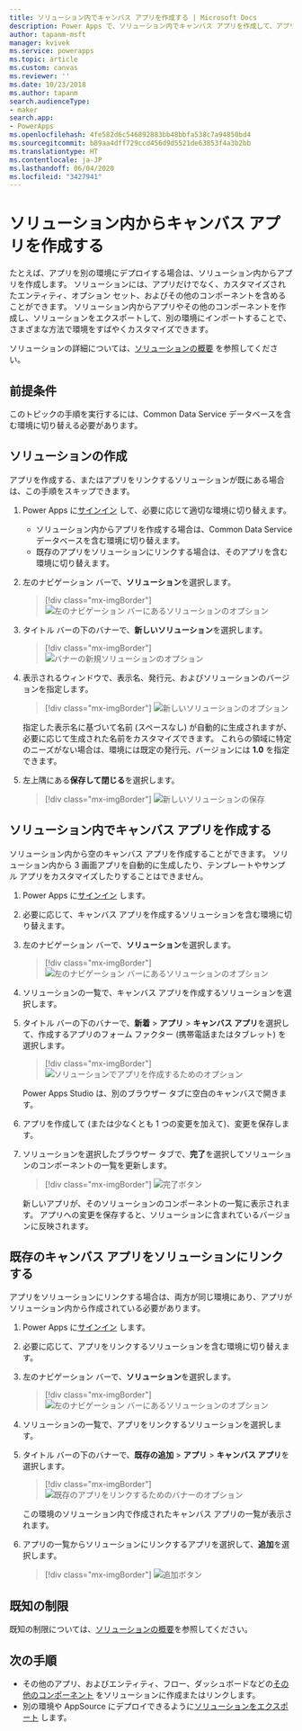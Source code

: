 ```yaml
---
title: ソリューション内でキャンバス アプリを作成する | Microsoft Docs
description: Power Apps で、ソリューション内でキャンバス アプリを作成して、アプリを別の環境にデプロイできるようにする
author: tapanm-msft
manager: kvivek
ms.service: powerapps
ms.topic: article
ms.custom: canvas
ms.reviewer: ''
ms.date: 10/23/2018
ms.author: tapanm
search.audienceType:
- maker
search.app:
- PowerApps
ms.openlocfilehash: 4fe582d6c546892883bb48bbfa538c7a94850bd4
ms.sourcegitcommit: b89aa4dff729ccd456d9d5521de63853f4a3b2bb
ms.translationtype: HT
ms.contentlocale: ja-JP
ms.lasthandoff: 06/04/2020
ms.locfileid: "3427941"
---
```

# <a name="create-a-canvas-app-from-within-a-solution"></a>ソリューション内からキャンバス アプリを作成する

たとえば、アプリを別の環境にデプロイする場合は、ソリューション内からアプリを作成します。 ソリューションには、アプリだけでなく、カスタマイズされたエンティティ、オプション セット、およびその他のコンポーネントを含めることができます。 ソリューション内からアプリやその他のコンポーネントを作成し、ソリューションをエクスポートして、別の環境にインポートすることで、さまざまな方法で環境をすばやくカスタマイズできます。

ソリューションの詳細については、[ソリューションの概要](../common-data-service/solutions-overview.md) を参照してください。

## <a name="prerequisite"></a>前提条件

このトピックの手順を実行するには、Common Data Service データベースを含む環境に切り替える必要があります。

## <a name="create-a-solution"></a>ソリューションの作成

アプリを作成する、またはアプリをリンクするソリューションが既にある場合は、この手順をスキップできます。

1. Power Apps に[サインイン](https://make.powerapps.com?utm_source=padocs&utm_medium=linkinadoc&utm_campaign=referralsfromdoc) して、必要に応じて適切な環境に切り替えます。

    - ソリューション内からアプリを作成する場合は、Common Data Service データベースを含む環境に切り替えます。
    - 既存のアプリをソリューションにリンクする場合は、そのアプリを含む環境に切り替えます。

1. 左のナビゲーション バーで、**ソリューション**を選択します。

    > [!div class="mx-imgBorder"]
    > ![左のナビゲーション バーにあるソリューションのオプション](./media/add-app-solution/left-nav.png "左のナビゲーション バーにあるソリューションのオプション")

1. タイトル バーの下のバナーで、**新しいソリューション**を選択します。

    > [!div class="mx-imgBorder"]
    > ![バナーの新規ソリューションのオプション](./media/add-app-solution/banner-new-solution.png "バナーの新規ソリューションのオプション")

1. 表示されるウィンドウで、表示名、発行元、およびソリューションのバージョンを指定します。

    > [!div class="mx-imgBorder"]
    > ![新しいソリューションのオプション](./media/add-app-solution/configure-new-solution.png "新しいソリューションのオプション")

    指定した表示名に基づいて名前 (スペースなし) が自動的に生成されますが、必要に応じて生成された名前をカスタマイズできます。 これらの領域に特定のニーズがない場合は、環境には既定の発行元、バージョンには **1.0** を指定できます。

1. 左上隅にある**保存して閉じる**を選択します。

    > [!div class="mx-imgBorder"]
    > ![新しいソリューションの保存](./media/add-app-solution/save-new-solution.png "新しいソリューションの保存")

## <a name="create-a-canvas-app-in-a-solution"></a>ソリューション内でキャンバス アプリを作成する

ソリューション内から空のキャンバス アプリを作成することができます。 ソリューション内から 3 画面アプリを自動的に生成したり、テンプレートやサンプル アプリをカスタマイズしたりすることはできません。

1. Power Apps に[サインイン](https://make.powerapps.com?utm_source=padocs&utm_medium=linkinadoc&utm_campaign=referralsfromdoc) します。

1. 必要に応じて、キャンバス アプリを作成するソリューションを含む環境に切り替えます。

1. 左のナビゲーション バーで、**ソリューション**を選択します。

    > [!div class="mx-imgBorder"]
    > ![左のナビゲーション バーにあるソリューションのオプション](./media/add-app-solution/left-nav.png "左のナビゲーション バーにあるソリューションのオプション")

1. ソリューションの一覧で、キャンバス アプリを作成するソリューションを選択します。

1. タイトル バーの下のバナーで、**新着** > **アプリ** > **キャンバス アプリ**を選択して、作成するアプリのフォーム ファクター (携帯電話またはタブレット) を選択します。

    > [!div class="mx-imgBorder"]
    > ![ソリューションでアプリを作成するためのオプション](./media/add-app-solution/new-option.png "ソリューションでアプリを作成するためのオプション")

    Power Apps Studio は、別のブラウザー タブに空白のキャンバスで開きます。

1. アプリを作成して (または少なくとも 1 つの変更を加えて)、変更を保存します。

1. ソリューションを選択したブラウザー タブで、**完了**を選択してソリューションのコンポーネントの一覧を更新します。

    > [!div class="mx-imgBorder"]
    > ![完了ボタン](./media/add-app-solution/done-button.png "完了ボタン")

    新しいアプリが、そのソリューションのコンポーネントの一覧に表示されます。 アプリへの変更を保存すると、ソリューションに含まれているバージョンに反映されます。

## <a name="link-an-existing-canvas-app-to-a-solution"></a>既存のキャンバス アプリをソリューションにリンクする

アプリをソリューションにリンクする場合は、両方が同じ環境にあり、アプリがソリューション内から作成されている必要があります。

1. Power Apps に[サインイン](https://make.powerapps.com?utm_source=padocs&utm_medium=linkinadoc&utm_campaign=referralsfromdoc) します。

1. 必要に応じて、アプリをリンクするソリューションを含む環境に切り替えます。

1. 左のナビゲーション バーで、**ソリューション**を選択します。

    > [!div class="mx-imgBorder"]
    > ![左のナビゲーション バーにあるソリューションのオプション](./media/add-app-solution/left-nav.png "左のナビゲーション バーにあるソリューションのオプション")

1. ソリューションの一覧で、アプリをリンクするソリューションを選択します。

1. タイトル バーの下のバナーで、**既存の追加** > **アプリ** > **キャンバス アプリ**を選択します。

    > [!div class="mx-imgBorder"]
    > ![既存のアプリをリンクするためのバナーのオプション](./media/add-app-solution/add-existing.png "既存のアプリをリンクするためのバナーのオプション")

    この環境のソリューション内で作成されたキャンバス アプリの一覧が表示されます。

1. アプリの一覧からソリューションにリンクするアプリを選択して、**追加**を選択します。

    > [!div class="mx-imgBorder"]
    > ![追加ボタン](./media/add-app-solution/add-button.png "\[Add\] (追加) ボタン")

## <a name="known-limitations"></a>既知の制限

既知の制限については、[ソリューションの概要](/powerapps/maker/common-data-service/solutions-overview#known-limitations)を参照してください。 

## <a name="next-steps"></a>次の手順

- その他のアプリ、およびエンティティ、フロー、ダッシュボードなどの[その他のコンポーネント](../common-data-service/use-solution-explorer.md) をソリューションに作成またはリンクします。
- 別の環境や AppSource にデプロイできるように[ソリューションをエクスポート](../common-data-service/import-update-export-solutions.md) します。
